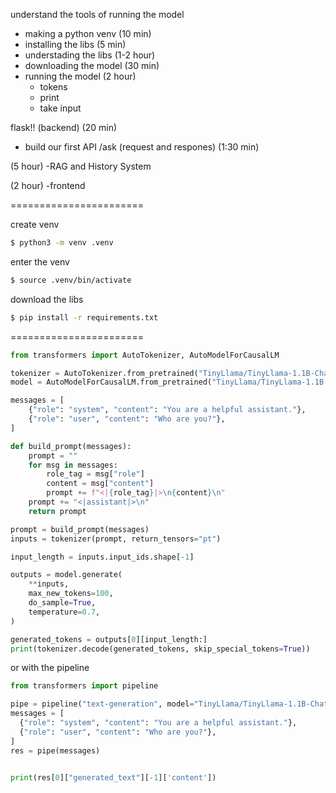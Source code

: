 understand the tools of running the model
- making a python venv (10 min)
- installing the libs (5 min)
- understading the libs (1-2 hour)
- downloading the model (30 min)
- running the model (2 hour)
     - tokens
     - print
     - take input


flask!! (backend) (20 min)
- build our first API /ask (request and respones)
(1:30 min)


(5 hour)
-RAG and History System


(2 hour)
-frontend



=======================

create venv
```bash
$ python3 -m venv .venv
```


enter the venv
```bash
$ source .venv/bin/activate
```

download the libs
```bash
$ pip install -r requirements.txt
```

=======================

```python
from transformers import AutoTokenizer, AutoModelForCausalLM

tokenizer = AutoTokenizer.from_pretrained("TinyLlama/TinyLlama-1.1B-Chat-v1.0")
model = AutoModelForCausalLM.from_pretrained("TinyLlama/TinyLlama-1.1B-Chat-v1.0")

messages = [
    {"role": "system", "content": "You are a helpful assistant."},
    {"role": "user", "content": "Who are you?"},
]

def build_prompt(messages):
    prompt = ""
    for msg in messages:
        role_tag = msg["role"]
        content = msg["content"]
        prompt += f"<|{role_tag}|>\n{content}\n"
    prompt += "<|assistant|>\n"
    return prompt

prompt = build_prompt(messages)
inputs = tokenizer(prompt, return_tensors="pt")

input_length = inputs.input_ids.shape[-1]

outputs = model.generate(
    **inputs,
    max_new_tokens=100,
    do_sample=True,
    temperature=0.7,
)

generated_tokens = outputs[0][input_length:]
print(tokenizer.decode(generated_tokens, skip_special_tokens=True))
```



or with the pipeline

```python
from transformers import pipeline

pipe = pipeline("text-generation", model="TinyLlama/TinyLlama-1.1B-Chat-v1.0")
messages = [
  {"role": "system", "content": "You are a helpful assistant."},
  {"role": "user", "content": "Who are you?"},
]
res = pipe(messages)


print(res[0]["generated_text"][-1]['content'])
```
